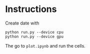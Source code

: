 # Instructions


Create date with 
```
python run.py --device cpu
python run.py --device gpu
```
The go to `plot.ipynb` and run the cells.
